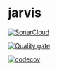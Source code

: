# jarvis

[![SonarCloud](https://sonarcloud.io/images/project_badges/sonarcloud-black.svg)](https://sonarcloud.io/summary/new_code?id=AlexMikhalochkin_jarvis)

[![Quality gate](https://sonarcloud.io/api/project_badges/quality_gate?project=AlexMikhalochkin_jarvis)](https://sonarcloud.io/summary/new_code?id=AlexMikhalochkin_jarvis)

[![codecov](https://codecov.io/gh/AlexMikhalochkin/jarvis/branch/main/graph/badge.svg?token=7K8Q0Y1IOZ)](https://codecov.io/gh/AlexMikhalochkin/jarvis)
